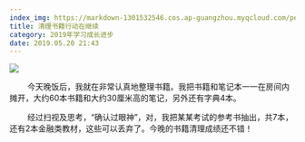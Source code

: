 ```yaml
---
index_img: https://markdown-1301532546.cos.ap-guangzhou.myqcloud.com/peipei_blog/20210921145928.jpeg
title: 清理书籍行动在继续
category: 2019年学习成长进步
date: 2019.05.20 21:43
---
```


![](https://markdown-1301532546.cos.ap-guangzhou.myqcloud.com/peipei_blog/20210921145928.jpeg)  



        今天晚饭后，我就在非常认真地整理书籍。我把书籍和笔记本一一在房间内摊开，大约60本书籍和大约30厘米高的笔记，另外还有字典4本。

        经过扫视及思考，“确认过眼神”，对，我把某某考试的参考书抽出，共7本，还有2本金融类教材，这些可以丢弃了。今晚的书籍清理成绩还不错！